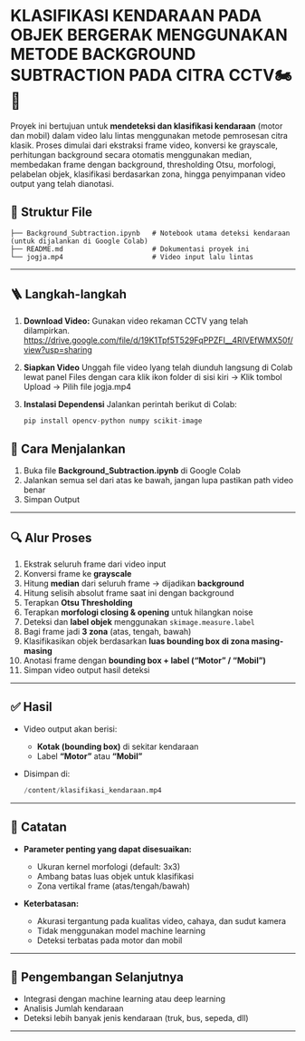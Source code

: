 # KLASIFIKASI KENDARAAN PADA OBJEK BERGERAK MENGGUNAKAN METODE BACKGROUND SUBTRACTION PADA CITRA CCTV🏍️🚗

Proyek ini bertujuan untuk **mendeteksi dan klasifikasi kendaraan** (motor dan mobil) dalam video lalu lintas menggunakan metode pemrosesan citra klasik. Proses dimulai dari ekstraksi frame video, konversi ke grayscale, perhitungan background secara otomatis menggunakan median, membedakan frame dengan background, thresholding Otsu, morfologi, pelabelan objek, klasifikasi berdasarkan zona, hingga penyimpanan video output yang telah dianotasi.


## 📁 Struktur File

```
├── Background_Subtraction.ipynb   # Notebook utama deteksi kendaraan (untuk dijalankan di Google Colab)
├── README.md                      # Dokumentasi proyek ini
└── jogja.mp4                      # Video input lalu lintas
```

---

## 🪜 Langkah-langkah

1. **Download Video:**
   Gunakan video rekaman CCTV yang telah dilampirkan.
   https://drive.google.com/file/d/19K1Tpf5T529FqPPZFI__4RlVEfWMX50f/view?usp=sharing
   
3. **Siapkan Video**
   Unggah file video lyang telah diunduh langsung di Colab lewat panel Files dengan cara klik ikon folder di sisi kiri → Klik tombol Upload → Pilih file jogja.mp4

4. **Instalasi Dependensi**
   Jalankan perintah berikut di Colab:

	```python
	pip install opencv-python numpy scikit-image
	```


## 🧪 Cara Menjalankan

1. Buka file **Background_Subtraction.ipynb** di Google Colab
2. Jalankan semua sel dari atas ke bawah, jangan lupa pastikan path video benar
3. Simpan Output
---

## 🔍 Alur Proses

1. Ekstrak seluruh frame dari video input
2. Konversi frame ke **grayscale**
3. Hitung **median** dari seluruh frame → dijadikan **background**
4. Hitung selisih absolut frame saat ini dengan background
5. Terapkan **Otsu Thresholding**
6. Terapkan **morfologi closing & opening** untuk hilangkan noise
7. Deteksi dan **label objek** menggunakan `skimage.measure.label`
8. Bagi frame jadi **3 zona** (atas, tengah, bawah)
9. Klasifikasikan objek berdasarkan **luas bounding box di zona masing-masing**
10. Anotasi frame dengan **bounding box + label (“Motor” / “Mobil”)**
11. Simpan video output hasil deteksi

---

## ✅ Hasil

* Video output akan berisi:

  * **Kotak (bounding box)** di sekitar kendaraan
  * Label **“Motor”** atau **“Mobil”**
* Disimpan di:

  ```python
  /content/klasifikasi_kendaraan.mp4
  ```

---

## 📌 Catatan

* **Parameter penting yang dapat disesuaikan:**

  * Ukuran kernel morfologi (default: 3x3)
  * Ambang batas luas objek untuk klasifikasi
  * Zona vertikal frame (atas/tengah/bawah)

* **Keterbatasan:**

  * Akurasi tergantung pada kualitas video, cahaya, dan sudut kamera
  * Tidak menggunakan model machine learning
  * Deteksi terbatas pada motor dan mobil

---

## 🔄 Pengembangan Selanjutnya

* Integrasi dengan machine learning atau deep learning
* Analisis Jumlah kendaraan
* Deteksi lebih banyak jenis kendaraan (truk, bus, sepeda, dll)

---

